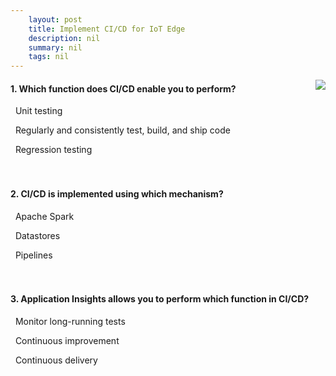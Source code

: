 ```yaml
---
    layout: post
    title: Implement CI/CD for IoT Edge 
    description: nil
    summary: nil
    tags: nil
---
```



 <a target="_blank" href="https://docs.microsoft.com/en-us/learn/modules/implement-cicd-iot-edge/10-knowledge-check/"><i class="fas fa-external-link-alt"></i> </a>
 <img align="right" src="https://docs.microsoft.com/en-us/learn/achievements/student-evangelism/implement-cicd-for-iot-edge.svg">
####  1. Which function does CI/CD enable you to perform?


<i class='far fa-square'></i> &nbsp;&nbsp;Unit testing

<i class='fas fa-check-square' style='color: Dodgerblue;'></i> &nbsp;&nbsp;Regularly and consistently test, build, and ship code

<i class='far fa-square'></i> &nbsp;&nbsp;Regression testing
<br />
<br />
<br />

####  2. CI/CD is implemented using which mechanism?


<i class='far fa-square'></i> &nbsp;&nbsp;Apache Spark

<i class='far fa-square'></i> &nbsp;&nbsp;Datastores

<i class='fas fa-check-square' style='color: Dodgerblue;'></i> &nbsp;&nbsp;Pipelines
<br />
<br />
<br />

####  3. Application Insights allows you to perform which function in CI/CD?


<i class='fas fa-check-square' style='color: Dodgerblue;'></i> &nbsp;&nbsp;Monitor long-running tests

<i class='far fa-square'></i> &nbsp;&nbsp;Continuous improvement

<i class='far fa-square'></i> &nbsp;&nbsp;Continuous delivery
<br />
<br />
<br />
